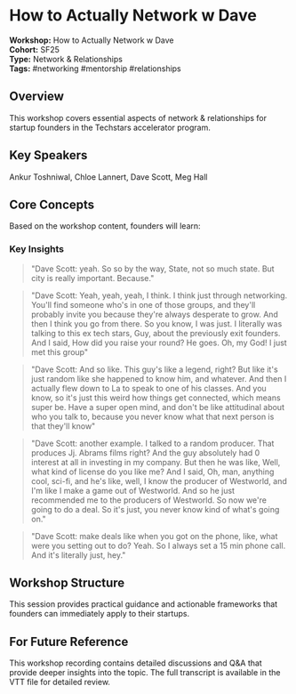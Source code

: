 # How to Actually Network w  Dave

**Workshop:** How to Actually Network w  Dave  
**Cohort:** SF25  
**Type:** Network & Relationships  
**Tags:** #networking #mentorship #relationships

## Overview

This workshop covers essential aspects of network & relationships for startup founders in the Techstars accelerator program.

## Key Speakers

Ankur Toshniwal, Chloe Lannert, Dave Scott, Meg Hall

## Core Concepts

Based on the workshop content, founders will learn:


### Key Insights

> "Dave Scott: yeah. So so by the way, State, not so much state. But city is really important. Because."

> "Dave Scott: Yeah, yeah, yeah, I think. I think just through networking. You'll find someone who's in one of those groups, and they'll probably invite you because they're always desperate to grow. And then I think you go from there. So you know, I was just. I literally was talking to this ex tech stars, Guy, about the previously exit founders. And I said, How did you raise your round? He goes. Oh, my God! I just met this group"

> "Dave Scott: And so like. This guy's like a legend, right? But like it's just random like she happened to know him, and whatever. And then I actually flew down to La to speak to one of his classes. And you know, so it's just this weird how things get connected, which means super be. Have a super open mind, and don't be like attitudinal about who you talk to, because you never know what that next person is that they'll know"

> "Dave Scott: another example. I talked to a random producer. That produces Jj. Abrams films right? And the guy absolutely had 0 interest at all in investing in my company. But then he was like, Well, what kind of license do you like me? And I said, Oh, man, anything cool, sci-fi, and he's like, well, I know the producer of Westworld, and I'm like I make a game out of Westworld. And so he just recommended me to the producers of Westworld. So now we're going to do a deal. So it's just, you never know kind of what's going on."

> "Dave Scott: make deals like when you got on the phone, like, what were you setting out to do? Yeah. So I always set a 15 min phone call. And it's literally just, hey."


## Workshop Structure

This session provides practical guidance and actionable frameworks that founders can immediately apply to their startups.

## For Future Reference

This workshop recording contains detailed discussions and Q&A that provide deeper insights into the topic. The full transcript is available in the VTT file for detailed review.
